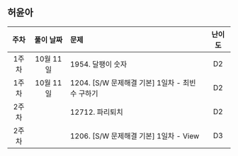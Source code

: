 ## 허윤아

| 주차 | 풀이 날짜 | 문제 | 난이도 |
|:---:|:---:|:---|:---:|
| 1주차 | 10월 11일 | 1954. 달팽이 숫자 | D2 |
| 1주차 | 10월 11일 | 1204. [S/W 문제해결 기본] 1일차 - 최빈수 구하기 | D2 |  
| 2주차 |  | 12712. 파리퇴치 | D2 |
| 2주차 |  | 1206. [S/W 문제해결 기본] 1일차 - View | D3 |
